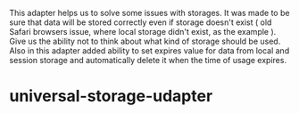 This adapter helps us to solve some issues with storages. It was made to be sure that data will be stored correctly even if storage doesn't exist ( old Safari browsers issue, where local storage didn't exist, as the example ). Give us the ability not to think about what kind of storage should be used. Also in this adapter added ability to set expires value for data from local and session storage and automatically delete it when the time of usage expires.
# universal-storage-udapter

